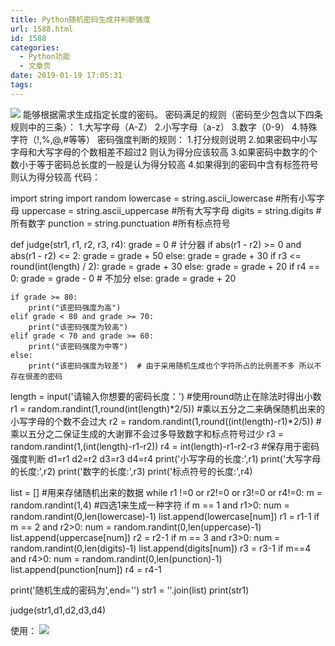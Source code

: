 ```yaml
---
title: Python随机密码生成并判断强度
url: 1588.html
id: 1588
categories:
  - Python功能
  - 文章页
date: 2019-01-19 17:05:31
tags:
---
```


![](http://47.100.4.8/wp-content/uploads/2019/01/QQ图片20190119165308.png) 能够根据需求生成指定长度的密码。 密码满足的规则（密码至少包含以下四条规则中的三条）： 1.大写字母（A-Z） 2.小写字母（a-z） 3.数字（0-9） 4.特殊字符（!,%,@,#等等） 密码强度判断的规则： 1.打分规则说明 2.如果密码中小写字母和大写字母的个数相差不超过2 则认为得分应该较高 3.如果密码中数字的个数小于等于密码总长度的一般是认为得分较高 4.如果得到的密码中含有标签符号则认为得分较高 代码：

import string
import random
lowercase = string.ascii_lowercase #所有小写字母
uppercase = string.ascii_uppercase #所有大写字母
digits = string.digits #所有数字
punction = string.punctuation #所有标点符号

def judge(str1, r1, r2, r3, r4):
    grade = 0  # 计分器
    if abs(r1 - r2) >= 0 and abs(r1 - r2) <= 2:
        grade = grade + 50
    else:
        grade = grade + 30
    if r3 <= round(int(length) / 2):
        grade = grade + 30
    else:
        grade = grade + 20
    if r4 == 0:
        grade = grade - 0  # 不加分
    else:
        grade = grade + 20

    if grade >= 80:
        print("该密码强度为高")
    elif grade < 80 and grade >= 70:
        print("该密码强度为较高")
    elif grade < 70 and grade >= 60:
        print("该密码强度为中等")
    else:
        print("该密码强度为较差")  # 由于采用随机生成也个字符所占的比例差不多 所以不存在很差的密码

length = input('请输入你想要的密码长度：')
#使用round防止在除法时得出小数
r1 = random.randint(1,round(int(length)*2/5)) #乘以五分之二来确保随机出来的小写字母的个数不会过大
r2 = random.randint(1,round((int(length)-r1)*2/5)) #乘以五分之二保证生成的大谢罪不会过多导致数字和标点符号过少
r3 = random.randint(1,(int(length)-r1-r2))
r4 = int(length)-r1-r2-r3
#保存用于密码强度判断
d1=r1
d2=r2
d3=r3
d4=r4
print('小写字母的长度:',r1)
print('大写字母的长度:',r2)
print('数字的长度:',r3)
print('标点符号的长度:',r4)

list = \[\] #用来存储随机出来的数据
while r1 !=0 or r2!=0 or r3!=0 or r4!=0:
    m = random.randint(1,4)  #四选1来生成一种字符
    if m == 1 and r1>0:
        num = random.randint(0,len(lowercase)-1)
        list.append(lowercase\[num\])
        r1 = r1-1
    if m == 2 and r2>0:
        num = random.randint(0,len(uppercase)-1)
        list.append(uppercase\[num\])
        r2 = r2-1
    if m == 3 and r3>0:
        num = random.randint(0,len(digits)-1)
        list.append(digits\[num\])
        r3 = r3-1
    if m==4 and r4>0:
        num = random.randint(0,len(punction)-1)
        list.append(punction\[num\])
        r4 = r4-1

print('随机生成的密码为',end='')
str1 = ''.join(list)
print(str1)

judge(str1,d1,d2,d3,d4)

使用： ![](http://47.100.4.8/wp-content/uploads/2019/01/QQ图片20190119170449.png)